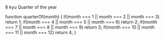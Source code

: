 8 kyu
Quarter of the year

function quarterOf(month) {
if(month === 1 || month === 2 || month === 3) return 1;
if(month === 4 || month === 5 || month === 6) return 2;
if(month === 7 || month === 8 || month === 9) return 3;
if(month === 10 || month === 11 || month === 12) return 4;
}
